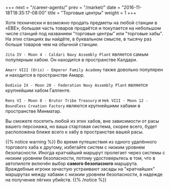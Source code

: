 +++
next = "/career-agents/"
prev = "/market/"
date = "2016-11-18T18:35:17-08:00"
title = "Торговые центры"
weight = 1
+++

Хотя технически и возможно продать предметы на любой станции в «ЕВЕ», большая часть товаров 
продаётся и покупается на небольшом числе станций под названием "торговые центры" или "торговые хабы".
На этих станциях вы найдёте, в буквальном смысле, в тысячу раз больше товаров чем на обычной станции.

`Jita IV - Moon 4 - Caldari Navy Assembly Plant` является самым популярным хабом. Он находится в пространстве Калдари.

`Amarr VIII (Oris) - Emperor Family Academy` также довольно популярен и находится в пространстве Амарр.

`Dodixie IX - Moon 20 - Federation Navy Assembly Plant` является крупнейшим хабом Галленте.

`Rens VI - Moon 8 - Brutor Tribe Treasury` и `Hek VIII - Moon 12 - Boundless Creation Factory` являются крупнейшими хабами в пространстве Минматар.

Вы сможете посетить любой из этих хабов, вне зависимости от расы вашего персонажа, но ваша стартовая система, скорее всего,
будет расположена ближе всего к хабу в пространстве вашей расы.

{{% notice warning %}}
Во время путешествия из одного удалённого торгового хаба к другому, избегайте систем с низким уровнем безопасности.
Иногда кратчайший маршрут пролегает через системы с низким уровнем безопасности, потому удостоверьтесь в том, что 
в автопилоте включён выбор **самого безопасного** маршрута.
Враждебные игроки зачастую устраивают засады на "кратчайших" маршрутах между хабами с низким уровнем безопасности, 
в надежде на получение лёгких убийств.
{{% /notice %}}
